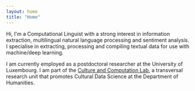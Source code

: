 ```yaml
---
layout: home
title: "Home"
---
```


Hi, I'm a Computational Linguist with a strong interest in information extraction, multilingual natural language processing and sentiment analysis. I specialise in extracting, processing and compiling textual data for use with machine/deep learning.

I am currently employed as a postdoctoral researcher at the University of Luxembourg. I am part of the [Culture and Computation Lab](https://cucolab.uni.lu/), a transversal research unit that promotes Cultural Data Science at the Department of Humanities.

